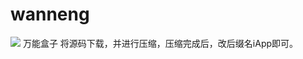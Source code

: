 # wanneng
<img src="http://47.111.127.101/assets/upload/images/chouren_64804dae30bd2.jpg">
万能盒子
将源码下载，并进行压缩，压缩完成后，改后缀名iApp即可。
